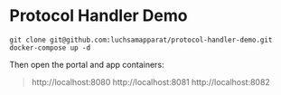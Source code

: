 # Protocol Handler Demo

```
git clone git@github.com:luchsamapparat/protocol-handler-demo.git
docker-compose up -d
```

Then open the portal and app containers:

> http://localhost:8080
> http://localhost:8081
> http://localhost:8082